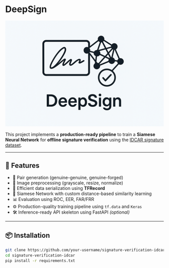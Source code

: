 # DeepSign

![DeepSign Logo](artifacts/DeepSign_logo.png)

This project implements a **production-ready pipeline** to train a **Siamese Neural Network** for **offline signature verification** using the [IDCAR signature dataset](https://www.researchgate.net/publication/335391564_IDCAR_A_New_Indian_Dataset_for_Offline_Signature_Verification).

---

## 🚀 Features

- 🔁 Pair generation (genuine-genuine, genuine-forged)
- 🧼 Image preprocessing (grayscale, resize, normalize)
- 💾 Efficient data serialization using **TFRecord**
- 🧠 Siamese Network with custom distance-based similarity learning
- 📊 Evaluation using ROC, EER, FAR/FRR
- ⚙️ Production-quality training pipeline using `tf.data` and `Keras`
- 🛠️ Inference-ready API skeleton using FastAPI *(optional)*

---

## 📦 Installation

```bash
git clone https://github.com/your-username/signature-verification-idcar.git
cd signature-verification-idcar
pip install -r requirements.txt
